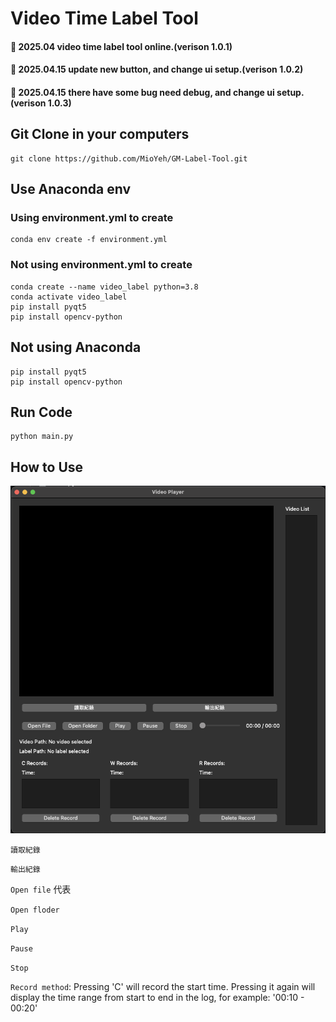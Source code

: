 # Video Time Label Tool

#### 🎉 2025.04 video time label tool online.(verison 1.0.1)
#### 🎉 2025.04.15 update new button, and change ui setup.(verison 1.0.2)
#### 🎉 2025.04.15 there have some bug need debug, and change ui setup.(verison 1.0.3)
## Git Clone in your computers
```
git clone https://github.com/MioYeh/GM-Label-Tool.git
```
## Use Anaconda env
### Using environment.yml to create
```
conda env create -f environment.yml
```
### Not using environment.yml to create
```
conda create --name video_label python=3.8
conda activate video_label
pip install pyqt5
pip install opencv-python
```

## Not using Anaconda
```
pip install pyqt5
pip install opencv-python
```


## Run Code
```
python main.py
```

## How to Use
![image](https://github.com/MioYeh/GM-Label-Tool/blob/main/label_ui.png)

`讀取紀錄`

`輸出紀錄`

`Open file` 代表

`Open floder` 

`Play`

`Pause`

`Stop`

`Record method`: Pressing 'C' will record the start time. Pressing it again will display the time range from start to end in the log, for example: '00:10 - 00:20'
